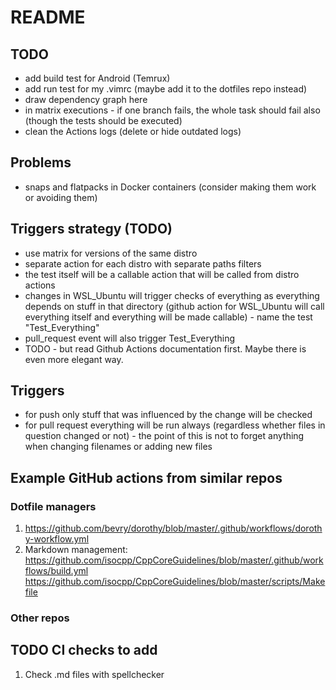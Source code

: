 # README

## TODO

- add build test for Android (Temrux)
- add run test for my .vimrc (maybe add it to the dotfiles repo instead)
- draw dependency graph here
- in matrix executions - if one branch fails, the whole task should fail also (though the tests should be executed)
- clean the Actions logs (delete or hide outdated logs)

## Problems

- snaps and flatpacks in Docker containers (consider making them work or avoiding them)

## Triggers strategy (TODO)

- use matrix for versions of the same distro
- separate action for each distro with separate paths filters
- the test itself will be a callable action that will be called from distro actions
- changes in WSL_Ubuntu will trigger checks of everything as everything depends on
  stuff in that directory (github action for WSL_Ubuntu will call everything itself
  and everything will be made callable) - name the test "Test_Everything"
- pull_request event will also trigger Test_Everything
- TODO - but read Github Actions documentation first. Maybe there is even more elegant way.

## Triggers

- for push only stuff that was influenced by the change will be checked
- for pull request everything will be run always (regardless whether files in question changed or not) - the point of this is not to forget anything when changing filenames or adding new files

## Example GitHub actions from similar repos

### Dotfile managers

1. <https://github.com/bevry/dorothy/blob/master/.github/workflows/dorothy-workflow.yml>
2. Markdown management:
    <https://github.com/isocpp/CppCoreGuidelines/blob/master/.github/workflows/build.yml>
    <https://github.com/isocpp/CppCoreGuidelines/blob/master/scripts/Makefile>

### Other repos


## TODO CI checks to add

1. Check .md files with spellchecker

